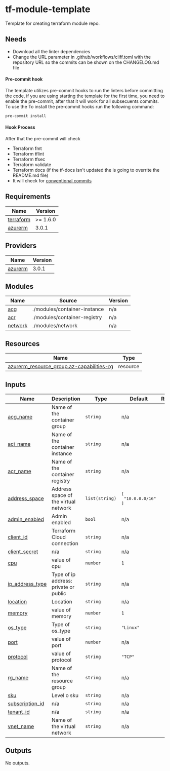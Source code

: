 # tf-module-template

Template for creating terraform module repo.

## Needs

- Download all the linter dependencies
- Change the URL parameter in .github/workflows/cliff.toml with the repository URL so the commits can be shown on the CHANGELOG.md file

#### Pre-commit hook

The template utilizes pre-commit hooks to run the linters before committing the code, if you are using starting the template for the first time, you need to enable the pre-commit, after that it will work for all subsecuents commits. To use the To install the pre-commit hooks run the following command:

```bash
pre-commit install
```

#### Hook Process

After that the pre-commit will check

- Terraform fmt
- Terraform tflint
- Terraform tfsec
- Terraform validate
- Terraform docs (if the tf-docs isn't updated the is going to overrite the README.md file)
- It will check for [conventional commits](https://www.conventionalcommits.org/en/v1.0.0/)

<!-- BEGIN_TF_DOCS -->
## Requirements

| Name | Version |
|------|---------|
| <a name="requirement_terraform"></a> [terraform](#requirement\_terraform) | >= 1.6.0 |
| <a name="requirement_azurerm"></a> [azurerm](#requirement\_azurerm) | 3.0.1 |

## Providers

| Name | Version |
|------|---------|
| <a name="provider_azurerm"></a> [azurerm](#provider\_azurerm) | 3.0.1 |

## Modules

| Name | Source | Version |
|------|--------|---------|
| <a name="module_acg"></a> [acg](#module\_acg) | ./modules/container-instance | n/a |
| <a name="module_acr"></a> [acr](#module\_acr) | ./modules/container-registry | n/a |
| <a name="module_network"></a> [network](#module\_network) | ./modules/network | n/a |

## Resources

| Name | Type |
|------|------|
| [azurerm_resource_group.az-capabilities-rg](https://registry.terraform.io/providers/hashicorp/azurerm/3.0.1/docs/resources/resource_group) | resource |

## Inputs

| Name | Description | Type | Default | Required |
|------|-------------|------|---------|:--------:|
| <a name="input_acg_name"></a> [acg\_name](#input\_acg\_name) | Name of the container group | `string` | n/a | yes |
| <a name="input_aci_name"></a> [aci\_name](#input\_aci\_name) | Name of the container instance | `string` | n/a | yes |
| <a name="input_acr_name"></a> [acr\_name](#input\_acr\_name) | Name of the container registry | `string` | n/a | yes |
| <a name="input_address_space"></a> [address\_space](#input\_address\_space) | Address space of the virtual network | `list(string)` | <pre>[<br>  "10.0.0.0/16"<br>]</pre> | no |
| <a name="input_admin_enabled"></a> [admin\_enabled](#input\_admin\_enabled) | Admin enabled | `bool` | n/a | yes |
| <a name="input_client_id"></a> [client\_id](#input\_client\_id) | Terraform Cloud connection | `string` | n/a | yes |
| <a name="input_client_secret"></a> [client\_secret](#input\_client\_secret) | n/a | `string` | n/a | yes |
| <a name="input_cpu"></a> [cpu](#input\_cpu) | value of cpu | `number` | `1` | no |
| <a name="input_ip_address_type"></a> [ip\_address\_type](#input\_ip\_address\_type) | Type of ip address: private or public | `string` | n/a | yes |
| <a name="input_location"></a> [location](#input\_location) | Location | `string` | n/a | yes |
| <a name="input_memory"></a> [memory](#input\_memory) | value of memory | `number` | `1` | no |
| <a name="input_os_type"></a> [os\_type](#input\_os\_type) | Type of os\_type | `string` | `"Linux"` | no |
| <a name="input_port"></a> [port](#input\_port) | value of port | `number` | n/a | yes |
| <a name="input_protocol"></a> [protocol](#input\_protocol) | value of protocol | `string` | `"TCP"` | no |
| <a name="input_rg_name"></a> [rg\_name](#input\_rg\_name) | Name of the resource group | `string` | n/a | yes |
| <a name="input_sku"></a> [sku](#input\_sku) | Level o sku | `string` | n/a | yes |
| <a name="input_subscription_id"></a> [subscription\_id](#input\_subscription\_id) | n/a | `string` | n/a | yes |
| <a name="input_tenant_id"></a> [tenant\_id](#input\_tenant\_id) | n/a | `string` | n/a | yes |
| <a name="input_vnet_name"></a> [vnet\_name](#input\_vnet\_name) | Name of the virtual network | `string` | n/a | yes |

## Outputs

No outputs.
<!-- END_TF_DOCS -->
